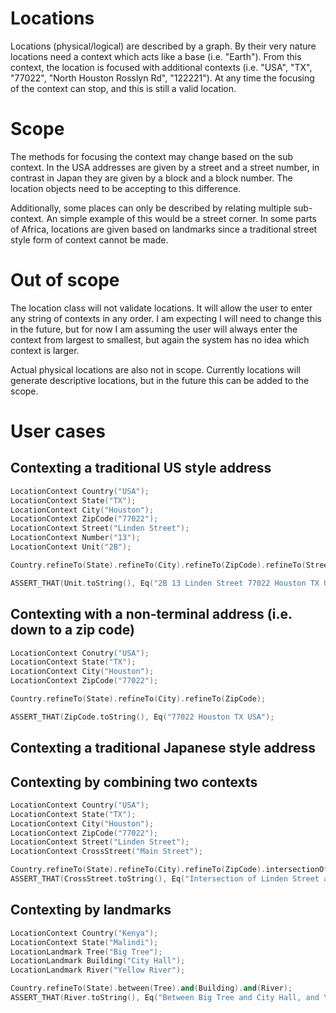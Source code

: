 # Locations
Locations (physical/logical) are described by a graph. By their very nature locations need a context which acts like a base (i.e. "Earth"). From this context, the location is focused with additional contexts (i.e. "USA", "TX", "77022", "North Houston Rosslyn Rd", "122221"). At any time the focusing of the context can stop, and this is still a valid location.
# Scope
The methods for focusing the context may change based on the sub context. In the USA addresses are given by a street and a street number, in contrast in Japan they are given by a block and a block number. The location objects need to be accepting to this difference.

Additionally, some places can only be described by relating multiple sub-context. An simple example of this would be a street corner. In some parts of Africa, locations are given based on landmarks since a traditional street style form of context cannot be made.

# Out of scope
The location class will not validate locations. It will allow the user to enter any string of contexts in any order. I am expecting I will need to change this in the future, but for now I am assuming the user will always enter the context from largest to smallest, but again the system has no idea which context is larger.

Actual physical locations are also not in scope. Currently locations will generate descriptive locations, but in the future this can be added to the scope.
# User cases
## Contexting a traditional US style address
```c++
LocationContext Country("USA");
LocationContext State("TX");
LocationContext City("Houston");
LocationContext ZipCode("77022");
LocationContext Street("Linden Street");
LocationContext Number("13");
LocationContext Unit("2B");

Country.refineTo(State).refineTo(City).refineTo(ZipCode).refineTo(Street).refineTo(Number).refineTo(Unit);

ASSERT_THAT(Unit.toString(), Eq("2B 13 Linden Street 77022 Houston TX USA"));
```
## Contexting with a non-terminal address (i.e. down to a zip code)
```c++
LocationContext Conutry("USA");
LocationContext State("TX");
LocationContext City("Houston");
LocationContext ZipCode("77022");

Country.refineTo(State).refineTo(City).refineTo(ZipCode);

ASSERT_THAT(ZipCode.toString(), Eq("77022 Houston TX USA");
```
## Contexting a traditional Japanese style address
## Contexting by combining two contexts
```c++
LocationContext Country("USA");
LocationContext State("TX");
LocationContext City("Houston");
LocationContext ZipCode("77022");
LocationContext Street("Linden Street");
LocationContext CrossStreet("Main Street");

Country.refineTo(State).refineTo(City).refineTo(ZipCode).intersectionOf(Street).and(CrossStreet);
ASSERT_THAT(CrossStreet.toString(), Eq("Intersection of Linden Street and Main Street 77022 Houston TX USA"));
```
## Contexting by landmarks
```c++
LocationContext Country("Kenya");
LocationContext State("Malindi");
LocationLandmark Tree("Big Tree");
LocationLandmark Building("City Hall");
LocationLandmark River("Yellow River");

Country.refineTo(State).between(Tree).and(Building).and(River);
ASSERT_THAT(River.toString(), Eq("Between Big Tree and City Hall, and Yellow River Milndi Kenya"));
```
